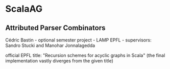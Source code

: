 # ScalaAG
## Attributed Parser Combinators
Cédric Bastin - optional semester project - LAMP EPFL - supervisors: Sandro Stucki and Manohar Jonnalagedda



official EPFL title: "Recursion schemes for acyclic graphs in Scala"
(the final implementation vastly diverges from the given title)
